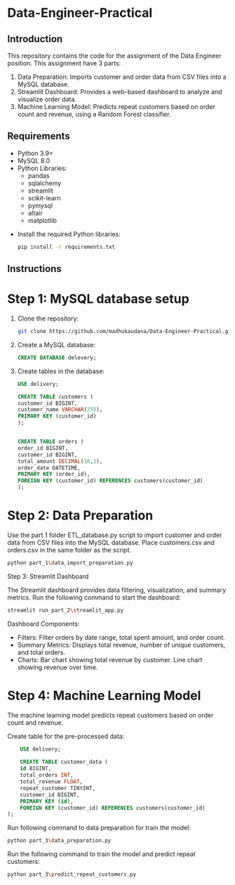 # Data-Engineer-Practical

## Introduction

This repository contains the code for the assignment of the Data Engineer position. This assignment have 3 parts:

1. Data Preparation: Imports customer and order data from CSV files into a MySQL database.
2. Streamlit Dashboard: Provides a web-based dashboard to analyze and visualize order data.
3. Machine Learning Model: Predicts repeat customers based on order count and revenue, using a Random Forest classifier.


## Requirements

- Python 3.9+
- MySQL 8.0
- Python Libraries:
    - pandas
    - sqlalchemy
    - streamlit
    - scikit-learn
    - pymysql
    - altair
    - matplotlib

* Install the required Python libraries:
    ```bash
    pip install -r requirements.txt
    ```
  
## Instructions

# Step 1: MySQL database setup

1. Clone the repository:
    ```bash
    git clone https://github.com/madhukaudana/Data-Engineer-Practical.git
    ```
   
2. Create a MySQL database:
    ```sql
    CREATE DATABASE delevery;
    ```
   
3. Create tables in the database:
    ```sql
    USE delivery;

    CREATE TABLE customers (
    customer_id BIGINT,
    customer_name VARCHAR(255),
    PRIMARY KEY (customer_id)
    );
    
    
    CREATE TABLE orders (
    order_id BIGINT,
    customer_id BIGINT,
    total_amount DECIMAL(10,2),
    order_date DATETIME,
    PRIMARY KEY (order_id),
    FOREIGN KEY (customer_id) REFERENCES customers(customer_id)
    );
    ```
   
# Step 2: Data Preparation

Use the part 1 folder ETL_database.py script to import customer and order data from CSV files into the MySQL database.
Place customers.csv and orders.csv in the same folder as the script.

```bash
python part_1\data_import_preparation.py
```

Step 3: Streamlit Dashboard

The Streamlit dashboard provides data filtering, visualization, and summary metrics. 
Run the following command to start the dashboard:

```bash
streamlit run part_2\streamlit_app.py
```

Dashboard Components:

- Filters: Filter orders by date range, total spent amount, and order count.
- Summary Metrics: Displays total revenue, number of unique customers, and total orders.
- Charts:
      Bar chart showing total revenue by customer.
      Line chart showing revenue over time.


# Step 4: Machine Learning Model

The machine learning model predicts repeat customers based on order count and revenue.

Create table for the pre-processed data:

```sql
    USE delivery;
    
    CREATE TABLE customer_data (
    id BIGINT,
    total_orders INT,
    total_revenue FLOAT,
    repeat_customer TINYINT,
    customer_id BIGINT,
    PRIMARY KEY (id),
    FOREIGN KEY (customer_id) REFERENCES customers(customer_id)	
);
```

Run following command to data preparation for train the model:

```bash
python part_3\data_preparation.py
```

Run the following command to train the model and predict repeat customers:

```bash
python part_3\predict_repeat_customers.py
```